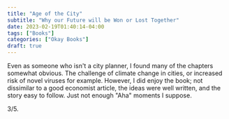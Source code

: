 ```yaml
---
title: "Age of the City"
subtitle: "Why our Future will be Won or Lost Together"
date: 2023-02-19T01:40:14-04:00
tags: ["Books"]
categories: ["Okay Books"]
draft: true
---
```


Even as someone who isn't a city planner, I found many of the chapters somewhat obvious. The challenge of climate change in cities, or increased risk of novel viruses for example. However, I did enjoy the book; not dissimilar to a good economist article, the ideas were well written, and the story easy to follow. Just not enough "Aha" moments I suppose.

3/5.
